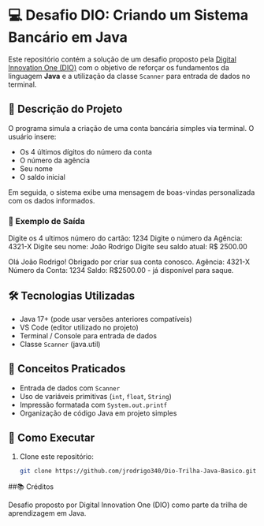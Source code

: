 # 💻 Desafio DIO: Criando um Sistema Bancário em Java

Este repositório contém a solução de um desafio proposto pela [Digital Innovation One (DIO)](https://www.dio.me/) com o objetivo de reforçar os fundamentos da linguagem **Java** e a utilização da classe `Scanner` para entrada de dados no terminal.

## 🚀 Descrição do Projeto

O programa simula a criação de uma conta bancária simples via terminal. O usuário insere:

- Os 4 últimos dígitos do número da conta
- O número da agência
- Seu nome
- O saldo inicial

Em seguida, o sistema exibe uma mensagem de boas-vindas personalizada com os dados informados.

### 🧪 Exemplo de Saída
Digite os 4 ultimos número do cartão: 1234
Digite o número da Agência: 4321-X
Digite seu nome: João Rodrigo
Digite seu saldo atual: R$ 2500.00

Olá João Rodrigo! Obrigado por criar sua conta conosco.
Agência: 4321-X
Número da Conta: 1234
Saldo: R$2500.00 - já disponível para saque.

## 🛠 Tecnologias Utilizadas

- Java 17+ (pode usar versões anteriores compatíveis)
- VS Code (editor utilizado no projeto)
- Terminal / Console para entrada de dados
- Classe `Scanner` (java.util)

## 🧠 Conceitos Praticados

- Entrada de dados com `Scanner`
- Uso de variáveis primitivas (`int`, `float`, `String`)
- Impressão formatada com `System.out.printf`
- Organização de código Java em projeto simples

## 📌 Como Executar

1. Clone este repositório:
   ```bash
   git clone https://github.com/jrodrigo340/Dio-Trilha-Java-Basico.git


##📚 Créditos

Desafio proposto por Digital Innovation One (DIO) como parte da trilha de aprendizagem em Java.
